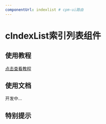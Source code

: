 ```yaml
---
componentUrl: indexlist # cpm-ui路由
---
```


# cIndexList索引列表组件

## 使用教程
[点击查看教程](https://cpm828.github.io/cpm-ui/demo/index.html#/indexlist)


## 使用文档
开发中...

## 特别提示